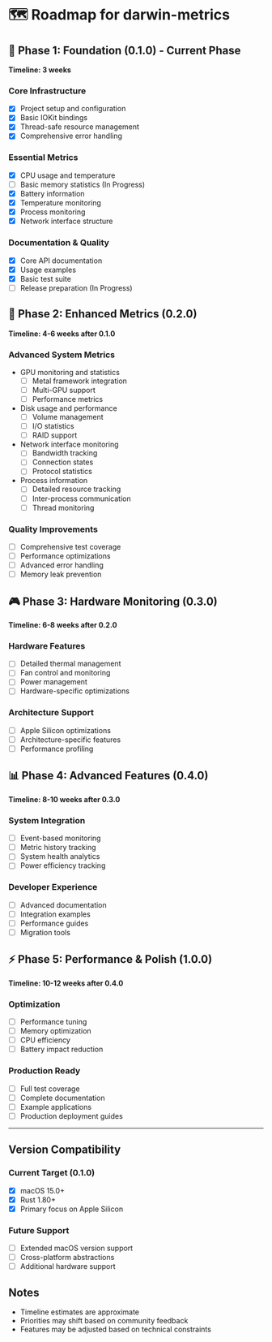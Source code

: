 # 🗺️ Roadmap for darwin-metrics

## 🎯 Phase 1: Foundation (0.1.0) - Current Phase

**Timeline: 3 weeks**

### Core Infrastructure

- [x] Project setup and configuration
- [x] Basic IOKit bindings
- [x] Thread-safe resource management
- [x] Comprehensive error handling

### Essential Metrics

- [x] CPU usage and temperature
- [ ] Basic memory statistics (In Progress)
- [x] Battery information
- [x] Temperature monitoring
- [x] Process monitoring
- [x] Network interface structure

### Documentation & Quality

- [x] Core API documentation
- [x] Usage examples
- [x] Basic test suite
- [ ] Release preparation (In Progress)

## 🔄 Phase 2: Enhanced Metrics (0.2.0)

**Timeline: 4-6 weeks after 0.1.0**

### Advanced System Metrics

- GPU monitoring and statistics
  - [ ] Metal framework integration
  - [ ] Multi-GPU support
  - [ ] Performance metrics
- Disk usage and performance
  - [ ] Volume management
  - [ ] I/O statistics
  - [ ] RAID support
- Network interface monitoring
  - [ ] Bandwidth tracking
  - [ ] Connection states
  - [ ] Protocol statistics
- Process information
  - [ ] Detailed resource tracking
  - [ ] Inter-process communication
  - [ ] Thread monitoring

### Quality Improvements

- [ ] Comprehensive test coverage
- [ ] Performance optimizations
- [ ] Advanced error handling
- [ ] Memory leak prevention

## 🎮 Phase 3: Hardware Monitoring (0.3.0)

**Timeline: 6-8 weeks after 0.2.0**

### Hardware Features

- [ ] Detailed thermal management
- [ ] Fan control and monitoring
- [ ] Power management
- [ ] Hardware-specific optimizations

### Architecture Support

- [ ] Apple Silicon optimizations
- [ ] Architecture-specific features
- [ ] Performance profiling

## 📊 Phase 4: Advanced Features (0.4.0)

**Timeline: 8-10 weeks after 0.3.0**

### System Integration

- [ ] Event-based monitoring
- [ ] Metric history tracking
- [ ] System health analytics
- [ ] Power efficiency tracking

### Developer Experience

- [ ] Advanced documentation
- [ ] Integration examples
- [ ] Performance guides
- [ ] Migration tools

## ⚡ Phase 5: Performance & Polish (1.0.0)

**Timeline: 10-12 weeks after 0.4.0**

### Optimization

- [ ] Performance tuning
- [ ] Memory optimization
- [ ] CPU efficiency
- [ ] Battery impact reduction

### Production Ready

- [ ] Full test coverage
- [ ] Complete documentation
- [ ] Example applications
- [ ] Production deployment guides

---

## Version Compatibility

### Current Target (0.1.0)

- [x] macOS 15.0+
- [x] Rust 1.80+
- [x] Primary focus on Apple Silicon

### Future Support

- [ ] Extended macOS version support
- [ ] Cross-platform abstractions
- [ ] Additional hardware support

## Notes

- Timeline estimates are approximate
- Priorities may shift based on community feedback
- Features may be adjusted based on technical constraints
